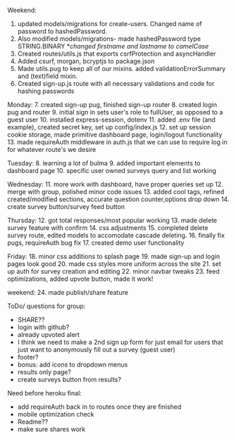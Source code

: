 Weekend:
1. updated models/migrations for create-users. Changed name of password to hashedPassword.
2. Also modified models/migrations- made hashedPassword type STRING.BINARY
**changed firstname and lastname to camelCase*
3. Created routes/utils.js that exports csrfProtection and asyncHandler
4. Added csurf, morgan, bcryptjs to package.json
5. Made utils.pug to keep all of our mixins. added validationErrorSummary and (text)field mixin.
6. Created sign-up.js route with all necessary validations and code for hashing passwords

Monday:
7. created sign-up pug, finished sign-up router
8. created login pug and router
9. initial sign in sets user's role to fullUser, as opposed to a guest user
10. installed express-session, dotenv
11. added .env file (and example), created secret key, set up config/index.js
12. set up session cookie storage, made primitive dashboard page, login/logout functionality
13. made requireAuth middleware in auth.js that we can use to require log in for whatever route's we desire

Tuesday:
8. learning a lot of bulma
9. added important elements to dashboard page
10. specific user owned surveys query and list working

Wednesday:
11. more work with dashboard, have proper queries set up
12. merge with group, polished minor code issues
13. added cool tags, refined created/modified sections, accurate question counter,options drop down
14. create survey button/survey feed button

Thursday:
12. got total responses/most popular working
13. made delete survey feature with confirm
14. css adjustments
15. completed delete survey route, edited models to accomodate cascade deleting.
16. finally fix pugs, requireAuth bug fix
17. created demo user functionality

Friday:
18. minor css additions to splash page
19. made sign-up and login pages look good
20. made css styles more uniform across the site
21. set up auth for survey creation and editing
22. minor navbar tweaks
23. feed optimizations, added upvote button, made it work!

weekend:
24. made publish/share feature


ToDo/ questions for group:
- SHARE??
- login with github?
- already upvoted alert
- I think we need to make a 2nd sign up form for just email for users that just want to anonymously fill out a survey (guest user)
- footer?
- bonus: add icons to dropdown menus
- results only page?
- create surveys button from results?


Need before heroku final:
- add requireAuth back in to routes once they are finished
- mobile optimization check
- Readme??
- make sure shares work

